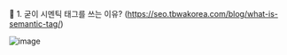 🍳 1. 굳이 시멘틱 태그를 쓰는 이유? (https://seo.tbwakorea.com/blog/what-is-semantic-tag/)

![image](https://github.com/gogoringhye/restart/assets/145514996/2b0cf9d8-03be-431a-833b-2258b02916e5)


